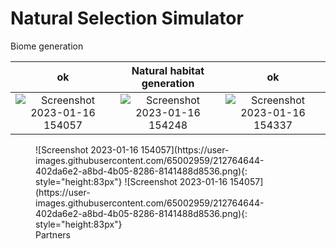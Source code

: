 # Natural Selection Simulator

Biome generation

  ok                         |  Natural habitat generation  |   ok
:-------------------------:|:----------------------------:|:-------------------------:
![Screenshot 2023-01-16 154057](https://user-images.githubusercontent.com/65002959/212764644-402da6e2-a8bd-4b05-8286-8141488d8536.png) |  ![Screenshot 2023-01-16 154248](https://user-images.githubusercontent.com/65002959/212764676-71fdee57-4dad-4e42-b91d-144e48b784ec.png) | ![Screenshot 2023-01-16 154337](https://user-images.githubusercontent.com/65002959/212764755-b8768792-2efd-48c9-b279-3666f32e8097.png)



<figure markdown>
  ![Screenshot 2023-01-16 154057](https://user-images.githubusercontent.com/65002959/212764644-402da6e2-a8bd-4b05-8286-8141488d8536.png){: style="height:83px"}
  ![Screenshot 2023-01-16 154057](https://user-images.githubusercontent.com/65002959/212764644-402da6e2-a8bd-4b05-8286-8141488d8536.png){: style="height:83px"}
  <figcaption>Partners</figcaption>
</figure>

